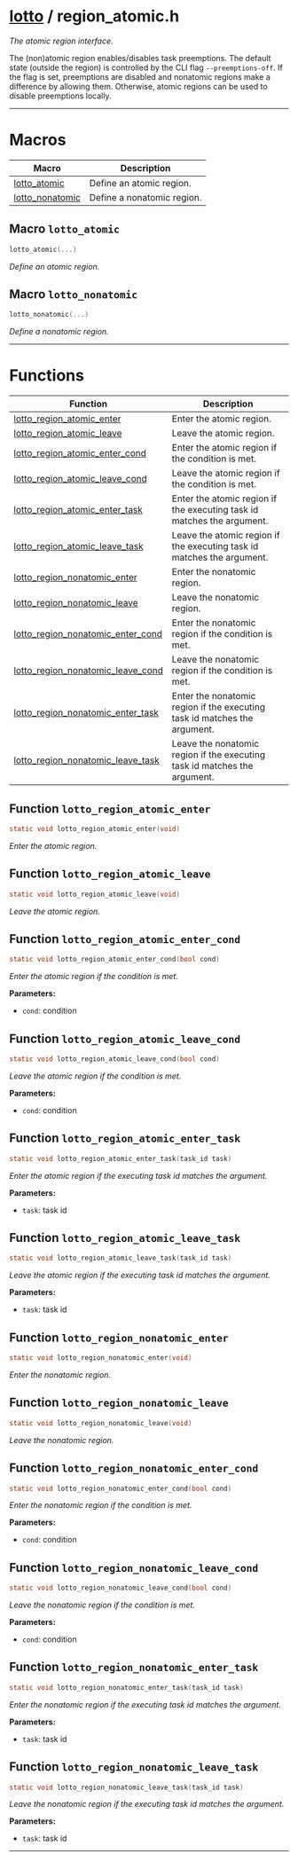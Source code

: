 #  [lotto](README.md) / region_atomic.h
_The atomic region interface._ 

The (non)atomic region enables/disables task preemptions. The default state (outside the region) is controlled by the CLI flag `--preemptions-off`. If the flag is set, preemptions are disabled and nonatomic regions make a difference by allowing them. Otherwise, atomic regions can be used to disable preemptions locally. 

---
# Macros 

| Macro | Description |
|---|---|
| [lotto_atomic](region_atomic.h.md#macro-lotto_atomic) | Define an atomic region.  |
| [lotto_nonatomic](region_atomic.h.md#macro-lotto_nonatomic) | Define a nonatomic region.  |

##  Macro `lotto_atomic`

```c
lotto_atomic(...)
```

 
_Define an atomic region._ 



##  Macro `lotto_nonatomic`

```c
lotto_nonatomic(...)
```

 
_Define a nonatomic region._ 



---
# Functions 

| Function | Description |
|---|---|
| [lotto_region_atomic_enter](region_atomic.h.md#function-lotto_region_atomic_enter) | Enter the atomic region.  |
| [lotto_region_atomic_leave](region_atomic.h.md#function-lotto_region_atomic_leave) | Leave the atomic region.  |
| [lotto_region_atomic_enter_cond](region_atomic.h.md#function-lotto_region_atomic_enter_cond) | Enter the atomic region if the condition is met.  |
| [lotto_region_atomic_leave_cond](region_atomic.h.md#function-lotto_region_atomic_leave_cond) | Leave the atomic region if the condition is met.  |
| [lotto_region_atomic_enter_task](region_atomic.h.md#function-lotto_region_atomic_enter_task) | Enter the atomic region if the executing task id matches the argument.  |
| [lotto_region_atomic_leave_task](region_atomic.h.md#function-lotto_region_atomic_leave_task) | Leave the atomic region if the executing task id matches the argument.  |
| [lotto_region_nonatomic_enter](region_atomic.h.md#function-lotto_region_nonatomic_enter) | Enter the nonatomic region.  |
| [lotto_region_nonatomic_leave](region_atomic.h.md#function-lotto_region_nonatomic_leave) | Leave the nonatomic region.  |
| [lotto_region_nonatomic_enter_cond](region_atomic.h.md#function-lotto_region_nonatomic_enter_cond) | Enter the nonatomic region if the condition is met.  |
| [lotto_region_nonatomic_leave_cond](region_atomic.h.md#function-lotto_region_nonatomic_leave_cond) | Leave the nonatomic region if the condition is met.  |
| [lotto_region_nonatomic_enter_task](region_atomic.h.md#function-lotto_region_nonatomic_enter_task) | Enter the nonatomic region if the executing task id matches the argument.  |
| [lotto_region_nonatomic_leave_task](region_atomic.h.md#function-lotto_region_nonatomic_leave_task) | Leave the nonatomic region if the executing task id matches the argument.  |

##  Function `lotto_region_atomic_enter`

```c
static void lotto_region_atomic_enter(void)
``` 
_Enter the atomic region._ 



##  Function `lotto_region_atomic_leave`

```c
static void lotto_region_atomic_leave(void)
``` 
_Leave the atomic region._ 



##  Function `lotto_region_atomic_enter_cond`

```c
static void lotto_region_atomic_enter_cond(bool cond)
``` 
_Enter the atomic region if the condition is met._ 




**Parameters:**

- `cond`: condition 




##  Function `lotto_region_atomic_leave_cond`

```c
static void lotto_region_atomic_leave_cond(bool cond)
``` 
_Leave the atomic region if the condition is met._ 




**Parameters:**

- `cond`: condition 




##  Function `lotto_region_atomic_enter_task`

```c
static void lotto_region_atomic_enter_task(task_id task)
``` 
_Enter the atomic region if the executing task id matches the argument._ 




**Parameters:**

- `task`: task id 




##  Function `lotto_region_atomic_leave_task`

```c
static void lotto_region_atomic_leave_task(task_id task)
``` 
_Leave the atomic region if the executing task id matches the argument._ 




**Parameters:**

- `task`: task id 




##  Function `lotto_region_nonatomic_enter`

```c
static void lotto_region_nonatomic_enter(void)
``` 
_Enter the nonatomic region._ 



##  Function `lotto_region_nonatomic_leave`

```c
static void lotto_region_nonatomic_leave(void)
``` 
_Leave the nonatomic region._ 



##  Function `lotto_region_nonatomic_enter_cond`

```c
static void lotto_region_nonatomic_enter_cond(bool cond)
``` 
_Enter the nonatomic region if the condition is met._ 




**Parameters:**

- `cond`: condition 




##  Function `lotto_region_nonatomic_leave_cond`

```c
static void lotto_region_nonatomic_leave_cond(bool cond)
``` 
_Leave the nonatomic region if the condition is met._ 




**Parameters:**

- `cond`: condition 




##  Function `lotto_region_nonatomic_enter_task`

```c
static void lotto_region_nonatomic_enter_task(task_id task)
``` 
_Enter the nonatomic region if the executing task id matches the argument._ 




**Parameters:**

- `task`: task id 




##  Function `lotto_region_nonatomic_leave_task`

```c
static void lotto_region_nonatomic_leave_task(task_id task)
``` 
_Leave the nonatomic region if the executing task id matches the argument._ 




**Parameters:**

- `task`: task id 





---
